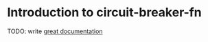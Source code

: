 # Introduction to circuit-breaker-fn

TODO: write [great documentation](http://jacobian.org/writing/what-to-write/)
